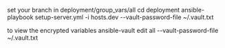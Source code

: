 set your branch in deployment/group_vars/all
cd deployment
ansible-playbook setup-server.yml -i hosts.dev --vault-password-file ~/.vault.txt

to view the encrypted variables
ansible-vault edit all --vault-password-file ~/.vault.txt
